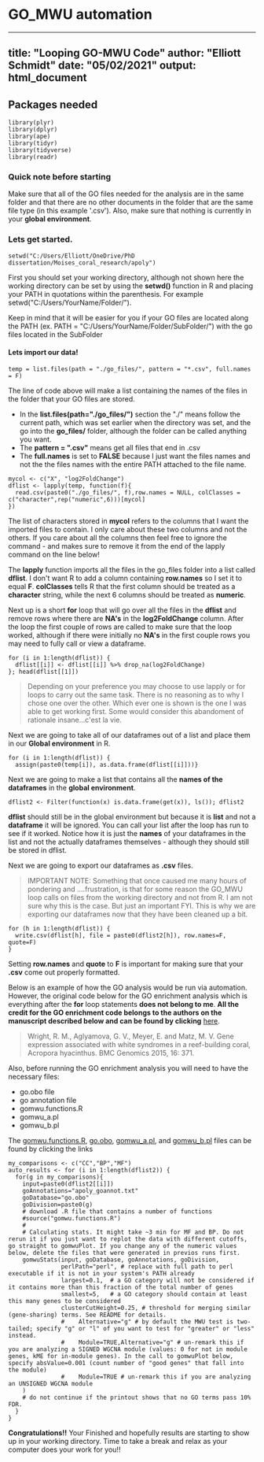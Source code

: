 # GO_MWU automation

---
title: "Looping GO-MWU Code"
author: "Elliott Schmidt"
date: "05/02/2021"
output: html_document
---
## Packages needed
```{r setup, include=T, warning=F, message=F}
library(plyr)
library(dplyr)
library(ape)
library(tidyr)
library(tidyverse)
library(readr) 
```

### Quick note before starting

Make sure that all of the GO files needed for the analysis are in the same folder and that there are no other documents in the folder that are the same file type (in this example '.csv'). Also, make sure that nothing is currently in your **global environment**. 

### Lets get started. 

```{r setwd, include=F}
setwd("C:/Users/Elliott/OneDrive/PhD dissertation/Moises_coral_research/apoly") 
```

First you should set your working directory, although not shown here the working directory can be set by using the **setwd()** function in R and placing your PATH in quotations within the parenthesis. For example setwd("C:/Users/YourName/Folder/"). 

Keep in mind that it will be easier for you if your GO files are located along the PATH (ex. PATH = "C:/Users/YourName/Folder/SubFolder/") with the go files located in the SubFolder

#### Lets import our data!

```{r importing data, include=T, warning=F, message=F}
temp = list.files(path = "./go_files/", pattern = "*.csv", full.names = F)
```

The line of code above will make a list containing the names of the files in the folder that your GO files are stored. 

*   In the **list.files(path="./go_files/")** section the "./" means follow the current path, which was set earlier when the directory was set, and the go into the **go_files/** folder, although the folder can be called anything you want. 
*   The **pattern = ".csv"** means get all files that end in .csv  
*   The **full.names** is set to **FALSE** because I just want the files names and not the the files names with the entire PATH attached to the file name.  

```{r importing data pt2, include=T, warning=F, message=F}
mycol <- c("X", "log2FoldChange")    
dflist <- lapply(temp, function(f){ 
  read.csv(paste0("./go_files/", f),row.names = NULL, colClasses = c("character",rep("numeric",6)))[mycol]
}) 
```

The list of characters stored in **mycol** refers to the columns that I want the imported files to contain. I only care about these two columns and not the others. If you care about all the columns then feel free to ignore the command - and makes sure to remove it from the end of the lapply command on the line below! 

The **lapply** function imports all the files in the go_files folder into a list called **dflist**. I don't want R to add a column containing **row.names** so I set it to equal **F**. **colClasses** tells R that the first column should be treated as a **character** string, while the next 6 columns should be treated as **numeric**. 

Next up is a short **for** loop that will go over all the files in the **dflist** and remove rows where there are **NA's** in the **log2FoldChange** column. After the loop the first couple of rows are called to make sure that the loop worked, although if there were initially no **NA's** in the first couple rows you may need to fully call or view a dataframe.

```{r importing data pt3, include=T, warning=F, message=F}
for (i in 1:length(dflist)) {
  dflist[[i]] <- dflist[[i]] %>% drop_na(log2FoldChange)
}; head(dflist[[1]]) 
``` 

>Depending on your preference you may choose to use lapply or for loops to carry out the same task. There is no reasoning as to why I chose one over the other. Which ever one is shown is the one I was able to get working first. Some would consider this abandoment of rationale insane...c'est la vie.  

Next we are going to take all of our dataframes out of a list and place them in our **Global environment** in R. 

```{r importing data pt4, include=T, warning=F, message=F}
for (i in 1:length(dflist)) {
  assign(paste0(temp[i]), as.data.frame(dflist[[i]]))}
``` 

Next we are going to make a list that contains all the **names of the dataframes** in the **global environment**. 

```{r importing data pt5, include=T, warning=F, message=F}
dflist2 <- Filter(function(x) is.data.frame(get(x)), ls()); dflist2
```

**dflist** should still be in the global environment but because it is **list** and not a **dataframe** it will be ignored. You can call your list after the loop has run to see if it worked. Notice how it is just the **names** of your dataframes in the list and not the actually dataframes themselves - although they should still be stored in dflist. 

Next we are going to export our dataframes as **.csv** files. 

>IMPORTANT NOTE: Something that once caused me many hours of pondering and ....frustration, is that for some reason the GO_MWU loop calls on files from the working directory and not from R. I am not sure why this is the case. But just an important FYI. This is why we are exporting our dataframes now that they have been cleaned up a bit. 

```{r exporting data, include=T, warning=F, message=F}
for (h in 1:length(dflist)) {
  write.csv(dflist[h], file = paste0(dflist2[h]), row.names=F, quote=F)
} 
```

Setting **row.names** and **quote** to **F** is important for making sure that your **.csv** come out properly formatted. 

Below is an example of how the GO analysis would be run via automation. However, the original code below for the GO enrichment analysis which is everything after the **for** loop statements **does not belong to me**. **All the credit for the GO enrichment code belongs to the authors on the manuscript described below and can be found by clicking** [here].

[here]: http://bmcgenomics.biomedcentral.com/articles/10.1186/s12864-015-1540-2
 

>Wright, R. M., Aglyamova, G. V., Meyer, E. and Matz, M. V. Gene expression associated with white syndromes in a reef-building coral, Acropora hyacinthus. BMC Genomics 2015, 16: 371. 

Also, before running the GO enrichment analysis you will need to have the necessary files: 

*   go.obo file 
*   go annotation file 
*   gomwu.functions.R 
*   gomwu_a.pl 
*   gomwu_b.pl

The [gomwu.functions.R], [go.obo], [gomwu_a.pl], and [gomwu_b.pl] files can be found by clicking the links 

[gomwu.functions.R]:    https://github.com/z0on/GO_MWU 
[go.obo]:   http://geneontology.org/docs/download-ontology/
[gomwu_a.pl]:   https://github.com/z0on/GO_MWU 
[gomwu_b.pl]:   https://github.com/z0on/GO_MWU 



```{r GO enrichment analysis, include=T, warning=F, message=F, eval=F}
my_comparisons <- c("CC","BP","MF") 
auto_results <- for (i in 1:length(dflist2)) {
  for(g in my_comparisons){ 
    input=paste0(dflist2[[i]])
    goAnnotations="apoly_goannot.txt"
    goDatabase="go.obo"
    goDivision=paste0(g)
    # download .R file that contains a number of functions
    #source("gomwu.functions.R")
    #
    # Calculating stats. It might take ~3 min for MF and BP. Do not rerun it if you just want to replot the data with different cutoffs, go straight to gomwuPlot. If you change any of the numeric values below, delete the files that were generated in previos runs first.
    gomwuStats(input, goDatabase, goAnnotations, goDivision,
               perlPath="perl", # replace with full path to perl executable if it is not in your system's PATH already
               largest=0.1,  # a GO category will not be considered if it contains more than this fraction of the total number of genes
               smallest=5,   # a GO category should contain at least this many genes to be considered
               clusterCutHeight=0.25, # threshold for merging similar (gene-sharing) terms. See README for details.
               #	Alternative="g" # by default the MWU test is two-tailed; specify "g" or "l" of you want to test for "greater" or "less" instead. 
               #	Module=TRUE,Alternative="g" # un-remark this if you are analyzing a SIGNED WGCNA module (values: 0 for not in module genes, kME for in-module genes). In the call to gomwuPlot below, specify absValue=0.001 (count number of "good genes" that fall into the module)
               #	Module=TRUE # un-remark this if you are analyzing an UNSIGNED WGCNA module 
    ) 
    # do not continue if the printout shows that no GO terms pass 10% FDR.
  }
}
```

**Congratulations!!** Your Finished and hopefully results are starting to show up in your working directory. Time to take a break and relax as your computer does your work for you!! 
